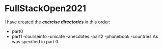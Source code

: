 # FullStackOpen2021

I have created the ***exercise directories*** in this order:

- part0
- part1
  -courseinfo
  -unicafe
  -anecdotes
-part2
 -phonebook
 -countries
As was specified in part 0. 

